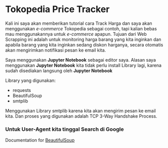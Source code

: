 # Tokopedia Price Tracker
Kali ini saya akan memberikan tutorial cara Track Harga dan saya akan menggunakan *e-commerce* Tokopedia sebagai contoh, tapi kalian bebas mau menggunakannya untuk *e-commerce* apapun. Tujuan dari Web Scrapping ini adalah untuk monitoring harga barang yang kita inginkan dan apabila barang yang kita inginkan sedang diskon harganya, secara otomatis akan mengirimkan notifikasi pesan ke email kita.

Saya menggunakan **Jupyter Notebook** sebagai editor saya. Alasan saya menggunakan **Jupyter Notebook** kita tidak perlu install Library lagi, karena sudah disediakan langsung oleh **Jupyter Notebook**

Library yang digunakan:
* requests
* BeautifulSoup
* smtplib

Menggunakan Library smtplib karena kita akan mengirim pesan ke email kita. Dan proses yang digunakan adalah TCP 3-Way Handshake Process.

### Untuk User-Agent kita tinggal Search di Google

Documentation for [BeautifulSoup](https://www.crummy.com/software/BeautifulSoup/bs4/doc/ "BeautifulSoup") 
